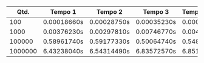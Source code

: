 |Qtd.|Tempo 1|Tempo 2|Tempo 3|Tempo medio|
|--|--|--|--|--|
|100|0.00018660s|0.00028750s|0.00035230s|0.00046440s|0.00032270s|
|1000|0.00376230s|0.00297810s|0.00746770s|0.00456180s|0.00469248s|
|100000|0.58961740s|0.59177330s|0.50064740s|0.54859820s|0.55765907s|
|1000000|6.43238040s|6.54314490s|6.83572570s|6.85164800s|6.66572475s|
